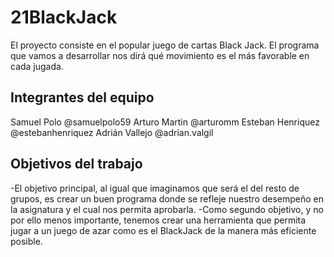 # 21BlackJack

El proyecto consiste en el popular juego de cartas Black Jack.
El programa que vamos a desarrollar nos dirá qué movimiento es el más favorable en cada jugada.

## Integrantes del equipo

Samuel Polo @samuelpolo59
Arturo Martin @arturomm
Esteban Henriquez @estebanhenriquez
Adrián Vallejo @adrian.valgil

## Objetivos del trabajo

-El objetivo principal, al igual que imaginamos que será el del resto de grupos, es crear un buen programa donde se refleje
 nuestro desempeño en la asignatura y el cual nos permita aprobarla.
-Como segundo objetivo, y no por ello menos importante, tenemos crear una herramienta que permita jugar a un juego de azar
 como es el BlackJack de la manera más eficiente posible.

